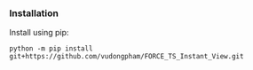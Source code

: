 ### Installation
Install using pip:
```
python -m pip install git+https://github.com/vudongpham/FORCE_TS_Instant_View.git
```
 
